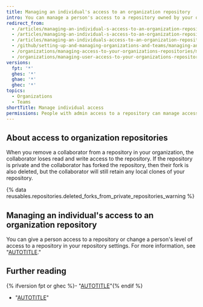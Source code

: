 ```yaml
---
title: Managing an individual's access to an organization repository
intro: You can manage a person's access to a repository owned by your organization.
redirect_from:
  - /articles/managing-an-individual-s-access-to-an-organization-repository-early-access-program
  - /articles/managing-an-individual-s-access-to-an-organization-repository
  - /articles/managing-an-individuals-access-to-an-organization-repository
  - /github/setting-up-and-managing-organizations-and-teams/managing-an-individuals-access-to-an-organization-repository
  - /organizations/managing-access-to-your-organizations-repositories/managing-an-individuals-access-to-an-organization-repository
  - /organizations/managing-user-access-to-your-organizations-repositories/managing-an-individuals-access-to-an-organization-repository
versions:
  fpt: '*'
  ghes: '*'
  ghae: '*'
  ghec: '*'
topics:
  - Organizations
  - Teams
shortTitle: Manage individual access
permissions: People with admin access to a repository can manage access to the repository.
---
```


## About access to organization repositories

When you remove a collaborator from a repository in your organization, the collaborator loses read and write access to the repository. If the repository is private and the collaborator has forked the repository, then their fork is also deleted, but the collaborator will still retain any local clones of your repository.

{% data reusables.repositories.deleted_forks_from_private_repositories_warning %}

## Managing an individual's access to an organization repository

You can give a person access to a repository or change a person's level of access to a repository in your repository settings. For more information, see "[AUTOTITLE](/repositories/managing-your-repositorys-settings-and-features/managing-repository-settings/managing-teams-and-people-with-access-to-your-repository)."

## Further reading

{% ifversion fpt or ghec %}- "[AUTOTITLE](/communities/moderating-comments-and-conversations/limiting-interactions-in-your-repository)"{% endif %}
- "[AUTOTITLE](/organizations/managing-user-access-to-your-organizations-repositories/managing-repository-roles/repository-roles-for-an-organization)"
